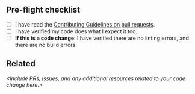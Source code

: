 ## Pre-flight checklist

- [ ] I have read the [Contributing Guidelines on pull requests](https://github.com/9mbs/calendar-widgets/blob/main/CONTRIBUTING.md).
- [ ] I have verified my code does what I expect it too.
- [ ] **If this is a code change**: I have verified there are no linting errors, and there are no build errors.

## Related

_<Include PRs, Issues, and any additional resources related to your code change here.>_
